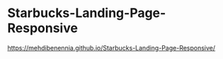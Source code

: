 # Starbucks-Landing-Page-Responsive

https://mehdibenennia.github.io/Starbucks-Landing-Page-Responsive/

